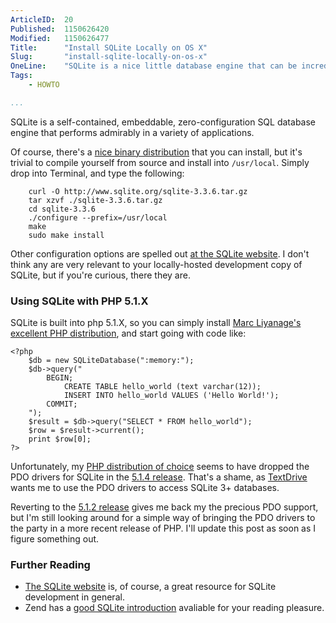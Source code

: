 ```yaml
---
ArticleID:  20
Published:  1150626420
Modified:   1150626477
Title:      "Install SQLite Locally on OS X"
Slug:       "install-sqlite-locally-on-os-x"
OneLine:    "SQLite is a nice little database engine that can be incredibly fast as a website backend.  Installing it on OS X is equally quick."
Tags:       
    - HOWTO

...
```

SQLite is a self-contained, embeddable, zero-configuration SQL database engine that performs admirably in a variety of applications. 

Of course, there's a [nice binary distribution][binary] that you can install, but it's trivial to compile yourself from source and install into `/usr/local`.  Simply drop into Terminal, and type the following:

        curl -O http://www.sqlite.org/sqlite-3.3.6.tar.gz
        tar xzvf ./sqlite-3.3.6.tar.gz
        cd sqlite-3.3.6
        ./configure --prefix=/usr/local
        make
        sudo make install

Other configuration options are spelled out [at the SQLite website][compilation].  I don't think any are very relevant to your locally-hosted development copy of SQLite, but if you're curious, there they are.

### Using SQLite with PHP 5.1.X ###

SQLite is built into php 5.1.X, so you can simply install [Marc Liyanage's excellent PHP distribution][entropy], and start going with code like:

    <?php
        $db = new SQLiteDatabase(":memory:");
        $db->query("
            BEGIN;
                CREATE TABLE hello_world (text varchar(12));
                INSERT INTO hello_world VALUES ('Hello World!');
            COMMIT;
        ");
        $result = $db->query("SELECT * FROM hello_world");
        $row = $result->current();
        print $row[0];
    ?>

Unfortunately, my [PHP distribution of choice][entropy] seems to have dropped the PDO drivers for SQLite in the [5.1.4 release][entropy_5_1_4].  That's a shame, as [TextDrive][textdrive] wants me to use the PDO drivers to access SQLite 3+ databases.  

Reverting to the [5.1.2 release][entropy_5_1_2] gives me back my the precious PDO support, but I'm still looking around for a simple way of bringing the PDO drivers to the party in a more recent release of PHP.  I'll update this post as soon as I figure something out.

### Further Reading ###

*   [The SQLite website][sqlite] is, of course, a great resource for SQLite
    development in general.
*   Zend has a [good SQLite introduction][intro] avaliable for your reading
    pleasure.

[sqlite]: http://www.sqlite.org/ "SQLite"
[binary]: http://www.sqlite.org/download.html "SQLite Download Page"
[compilation]: http://www.sqlite.org/compile.html "Compilation Options for SQLite"
[entropy]: http://www.entropy.ch/software/macosx/php/ "Marc Liyanage's excellent PHP distribution for OS X"
[entropy_5_1_4]: http://www2.entropy.ch/download/entropy-php-5.1.4-5.tar.gz "PHP 5.1.4 :: Marc Liyanage's Binary Distribution for OS X"
[entropy_5_1_2]: http://www2.entropy.ch/download/Entropy-PHP-5.1.2-1.dmg "PHP 5.1.2 :: Marc Liyanage's Binary Distribution for OS X"
[intro]: http://www.zend.com/php5/articles/php5-sqlite.php "Zend :: SQLite Introduction"
[textdrive]: http://textdrive.com/